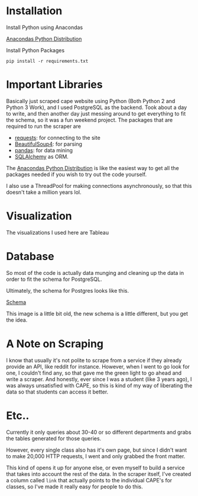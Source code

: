 # Installation

Install Python using Anacondas

[Anacondas Python Distribution](http://continuum.io/downloads)

Install Python Packages
```
pip install -r requirements.txt
```

# Important Libraries

Basically just scraped cape website using Python (Both Python 2 and Python 3 Work), and I used PostgreSQL as the backend. Took about a day to write, and then another day just messing around to get everything to fit the schema, so it was a fun weekend project. The packages that are required to run the scraper are

* [requests](https://github.com/kennethreitz/requests): for connecting to the site
* [BeautifulSoup4](https://github.com/jjangsangy/BeautifulSoup4): for parsing
* [pandas](http://pandas.pydata.org/):  for data mining
* [SQLAlchemy](http://www.sqlalchemy.org/) as ORM.

The [Anacondas Python Distribution](https://store.continuum.io/cshop/anaconda/) is like the easiest way to get all the packages needed if you wish to try out the code yourself.

I also use a ThreadPool for making connections asynchronously, so that this doesn't take a million years lol.

# Visualization

The visualizations I used here are Tableau

# Database

So most of the code is actually data munging and cleaning up the data in order to fit the schema for PostgreSQL. 

Ultimately, the schema for Postgres looks like this.

[Schema](http://i.imgur.com/JpMoiIz.jpg?1)

This image is a little bit old, the new schema is a little different, but you get the idea.


# A Note on Scraping

I know that usually it's not polite to scrape from a service if they already provide an API, like reddit for instance. However, when I went to go look for one, I couldn't find any, so that gave me the green light to go ahead and write a scraper. And honestly, ever since I was a student (like 3 years ago), I was always unsatisfied with CAPE, so this is kind of my way of liberating the data so that students can access it better.

# Etc..

Currently it only queries about 30-40 or so different departments and grabs the tables generated for those queries.

However, every single class also has it's own page, but since I didn't want to make 20,000 HTTP requests, I went and only grabbed the front matter.

This kind of opens it up for anyone else, or even myself to build a service that takes into account the rest of the data. In the scraper itself, I've created a column called `link` that actually points to the individual CAPE's for classes, so I've made it really easy for people to do this.

